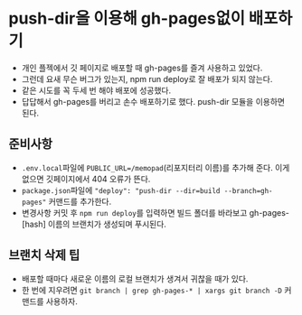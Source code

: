 # push-dir을 이용해 gh-pages없이 배포하기

- 개인 플젝에서 깃 페이지로 배포할 때 gh-pages를 즐겨 사용하고 있었다.
- 그런데 요새 무슨 버그가 있는지, npm run deploy로 잘 배포가 되지 않는다.
- 같은 시도를 꼭 두세 번 해야 배포에 성공했다. 
- 답답해서 gh-pages를 버리고 손수 배포하기로 했다. push-dir 모듈을 이용하면 된다.

## 준비사항
- `.env.local`파일에 `PUBLIC_URL=/memopad`(리포지터리 이름)를 추가해 준다. 이게 없으면 깃페이지에서 404 오류가 뜬다.
- `package.json`파일에 `"deploy": "push-dir --dir=build --branch=gh-pages"` 커맨드를 추가한다. 
- 변경사항 커밋 후 `npm run deploy`를 입력하면 빌드 폴더를 바라보고 gh-pages-[hash] 이름의 브랜치가 생성되며 푸시된다.

## 브랜치 삭제 팁
- 배포할 때마다 새로운 이름의 로컬 브랜치가 생겨서 귀찮을 때가 있다.
- 한 번에 지우려면 `git branch | grep gh-pages-* | xargs git branch -D` 커맨드를 사용하자.
